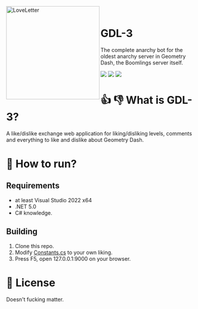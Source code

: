 
<div>
  <img width="250" align="left" src="https://i.ibb.co/b64qSpS/php-Iyceg-H.png" alt="LoveLetter"/>
  <br>
  <h1>GDL-3</h1>
  <p>The complete anarchy bot for the oldest anarchy server in Geometry Dash, the Boomlings server itself.</p>
</div>

![](https://img.shields.io/badge/Made%20in-💻%20C%23-97C9E0)
![](https://img.shields.io/badge/I%20Like-Kids-EDA4C5)
![](https://img.shields.io/badge/Don't%20Tell-🤫%20Robtop-F7F7BC)

# 👍 👎 What is GDL-3?
A like/dislike exchange web application for liking/disliking levels, comments and everything to like and dislike about Geometry Dash.

# 🏃 How to run?
## Requirements
- at least Visual Studio 2022 x64
- .NET 5.0 
- C# knowledge.
## Building
1. Clone this repo.
1. Modify [Constants.cs](https://github.com/AlizerUncaged/LikeBot-3/blob/master/Geometry%20Dash%20LikeBot%203/Constants.cs) to your own liking.
1. Press F5, open 127.0.0.1:9000 on your browser.

# 📝 License
Doesn't fucking matter.
